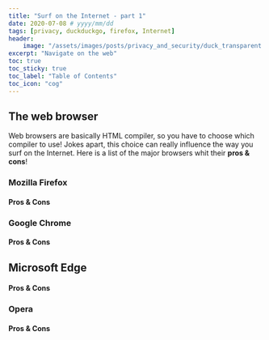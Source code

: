 ```yaml
---
title: "Surf on the Internet - part 1"
date: 2020-07-08 # yyyy/mm/dd
tags: [privacy, duckduckgo, firefox, Internet]
header:
    image: "/assets/images/posts/privacy_and_security/duck_transparent.gif"
excerpt: "Navigate on the web"
toc: true
toc_sticky: true
toc_label: "Table of Contents"
toc_icon: "cog"
---
```


## The web browser
Web browsers are basically HTML compiler, so you have to choose which compiler to use! Jokes apart, this choice can
really influence the way you surf on the Internet. Here is a list of the major browsers whit their **pros & cons**!<br>

### Mozilla Firefox
#### Pros & Cons

### Google Chrome
#### Pros & Cons

## Microsoft Edge
#### Pros & Cons

### Opera
#### Pros & Cons